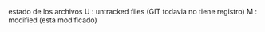 estado de los archivos
U : untracked files (GIT todavia no tiene registro)
M : modified (esta modificado)